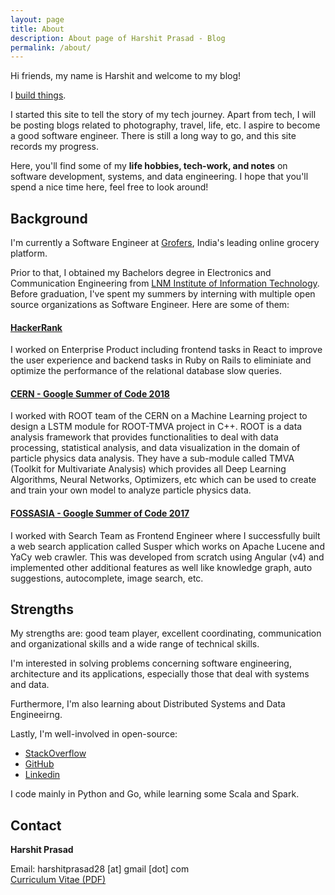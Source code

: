 ```yaml
---
layout: page
title: About
description: About page of Harshit Prasad - Blog 
permalink: /about/
---
```


Hi friends, my name is Harshit and welcome to my blog! 

I [build things](https://github.com/harshit98).

I started this site to tell the story of my tech journey. Apart from tech, I will be posting blogs
related to photography, travel, life, etc. I aspire to become a good software
engineer. There is still a long way to go, and this site records my progress.

Here, you'll find some of my **life hobbies, tech-work, and notes** on software
development, systems, and data engineering. I hope that you'll spend a nice time here, feel
free to look around! 

## Background

I'm currently a Software Engineer at [Grofers](https://grofers.com/), India's leading online grocery platform.

Prior to that, I obtained my Bachelors degree in Electronics and Communication Engineering from [LNM Institute of Information Technology](https://www.lnmiit.ac.in/). Before graduation, I've spent my summers by interning with multiple open source organizations as Software Engineer. Here are some of them:

#### [HackerRank](https://www.hackerrank.com/products)

I worked on Enterprise Product including frontend tasks in React to improve the user experience and backend tasks in Ruby on Rails to eliminiate and optimize the performance of the relational database slow queries.

#### [CERN - Google Summer of Code 2018](https://home.cern/home)

I worked with ROOT team of the CERN on a Machine Learning project to design a LSTM module for ROOT-TMVA project in C++. ROOT is a data analysis framework that provides functionalities to deal with data processing, statistical analysis, and data visualization in the domain of particle physics data analysis. They have a sub-module called TMVA (Toolkit for Multivariate Analysis) which provides all Deep Learning Algorithms, Neural Networks, Optimizers, etc which can be used to create and train your own model to analyze particle physics data.

#### [FOSSASIA - Google Summer of Code 2017](https://fossasia.org/)

I worked with Search Team as Frontend Engineer where I successfully built a web search application called Susper which works on Apache Lucene and YaCy web crawler. This was developed from scratch using Angular (v4) and implemented other additional features as well like knowledge graph, auto suggestions, autocomplete, image search, etc.

## Strengths
My strengths are: good team player, excellent coordinating, communication and organizational skills and a wide range of technical skills.

I'm interested in solving problems concerning software engineering, architecture and its applications,
especially those that deal with systems and data.

Furthermore, I'm also learning about Distributed Systems and Data Engineeirng.

Lastly, I'm well-involved in open-source:
- [StackOverflow](https://stackoverflow.com/users/7299340/harshit)
- [GitHub](https://github.com/harshit98)
- [Linkedin](https://www.linkedin.com/in/harshit-prasad/)

I code mainly in Python and Go, while learning some Scala and Spark.

## Contact

**Harshit Prasad**  

Email: harshitprasad28 [at] gmail [dot] com   
[Curriculum Vitae (PDF)](https://drive.google.com/file/d/1rgta43I6SJdhXAK6vnWuebpp5uoAAty1/view?usp=sharing)
